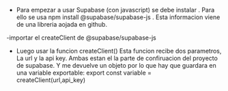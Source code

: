 - Para empezar a usar Supabase (con javascript) se debe instalar . Para ello se usa
npm install @supabase/supabase-js . Esta informacion viene de una libreria aojada en github.

-importar el createClient de @supabase/supabase-js
- Luego usar la funcion createClient() Esta funcion recibe dos parametros, La url y la api key. Ambas estan el la parte de confiruacion del proyecto de supabase. Y me devuelve un objeto por lo que hay que guardara en una variable exportable: 
           export const variable = createClient(url,api_key)



